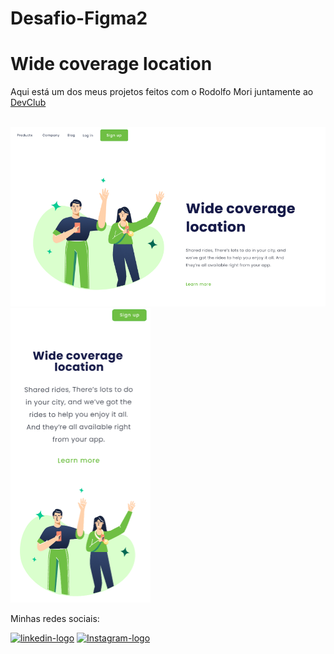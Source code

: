# Desafio-Figma2
<h1>Wide coverage location</h1>
<p>Aqui está um dos meus projetos feitos com o Rodolfo Mori juntamente ao <a href="https://aulas.devclub.com.br/m/courses">DevClub</a></p>
<br>
<img src="img/desktop.png">
<img src="img/mobile.png">
<p>Minhas redes sociais:</p>
<a href="https://www.linkedin.com/in/murilo-tavares-7b3bbb304/"> <img src="https://img.shields.io/badge/LinkedIn-0077B5?style=for-the-badge&logo=linkedin&logoColor=white" alt="linkedin-logo"></a>
<a href="https://www.instagram.com/murilo__tt/"> <img src="https://img.shields.io/badge/Instagram-E4405F?style=for-the-badge&logo=instagram&logoColor=white" alt="Instagram-logo"></a>
